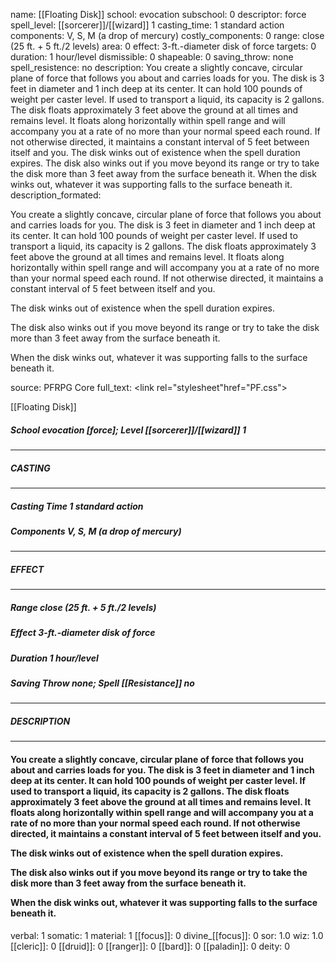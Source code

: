 name: [[Floating Disk]]
school: evocation
subschool: 0
descriptor: force
spell_level: [[sorcerer]]/[[wizard]] 1
casting_time: 1 standard action
components: V, S, M (a drop of mercury)
costly_components: 0
range: close (25 ft. + 5 ft./2 levels)
area: 0
effect: 3-ft.-diameter disk of force
targets: 0
duration: 1 hour/level
dismissible: 0
shapeable: 0
saving_throw: none
spell_resistence: no
description: You create a slightly concave, circular plane of force that follows you about and carries loads for you. The disk is 3 feet in diameter and 1 inch deep at its center. It can hold 100 pounds of weight per caster level. If used to transport a liquid, its capacity is 2 gallons. The disk floats approximately 3 feet above the ground at all times and remains level. It floats along horizontally within spell range and will accompany you at a rate of no more than your normal speed each round. If not otherwise directed, it maintains a constant interval of 5 feet between itself and you.  The disk winks out of existence when the spell duration expires.  The disk also winks out if you move beyond its range or try to take the disk more than 3 feet away from the surface beneath it.  When the disk winks out, whatever it was supporting falls to the surface beneath it.
description_formated: <p>You create a slightly concave, circular plane of force that follows you about and carries loads for you. The disk is 3 feet in diameter and 1 inch deep at its center. It can hold 100 pounds of weight per caster level. If used to transport a liquid, its capacity is 2 gallons. The disk floats approximately 3 feet above the ground at all times and remains level. It floats along horizontally within spell range and will accompany you at a rate of no more than your normal speed each round. If not otherwise directed, it maintains a constant interval of 5 feet between itself and you.</p><p>The disk winks out of existence when the spell duration expires.</p><p>The disk also winks out if you move beyond its range or try to take the disk more than 3 feet away from the surface beneath it.</p><p>When the disk winks out, whatever it was supporting falls to the surface beneath it.</p>
source: PFRPG Core
full_text: <link rel="stylesheet"href="PF.css"><div class="heading"><p class="alignleft">[[Floating Disk]]</p><div style="clear: both;"></div></div><div><h5><b>School </b>evocation [force]; <b>Level </b>[[sorcerer]]/[[wizard]] 1</h5></div><hr/><div><h5><b>CASTING</b></h5></div><hr/><div><h5><b>Casting Time </b>1 standard action</h5><h5><b>Components </b>V, S, M (a drop of mercury)</h5></div><hr/><div><h5><b>EFFECT</b></h5></div><hr/><div><h5><b>Range </b>close (25 ft. + 5 ft./2 levels)</h5><h5><b>Effect </b>3-ft.-diameter disk of force</h5><h5><b>Duration </b>1 hour/level</h5><h5><b>Saving Throw </b>none; <b>Spell [[Resistance]] </b>no</h5></div><hr/><div><h5><b>DESCRIPTION</b></h5></div><hr/><div><h4><p>You create a slightly concave, circular plane of force that follows you about and carries loads for you. The disk is 3 feet in diameter and 1 inch deep at its center. It can hold 100 pounds of weight per caster level. If used to transport a liquid, its capacity is 2 gallons. The disk floats approximately 3 feet above the ground at all times and remains level. It floats along horizontally within spell range and will accompany you at a rate of no more than your normal speed each round. If not otherwise directed, it maintains a constant interval of 5 feet between itself and you.</p><p>The disk winks out of existence when the spell duration expires.</p><p>The disk also winks out if you move beyond its range or try to take the disk more than 3 feet away from the surface beneath it.</p><p>When the disk winks out, whatever it was supporting falls to the surface beneath it.</p></h4></div>
verbal: 1
somatic: 1
material: 1
[[focus]]: 0
divine_[[focus]]: 0
sor: 1.0
wiz: 1.0
[[cleric]]: 0
[[druid]]: 0
[[ranger]]: 0
[[bard]]: 0
[[paladin]]: 0
deity: 0

